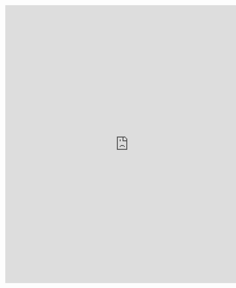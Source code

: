<iframe frameborder="0" src="https://www.etsy.com/mini.php?shop_id=23926131&amp;image_type=gallery&amp;rows=4&amp;columns=4&amp;featured=0" width="780" height="880"></iframe>
